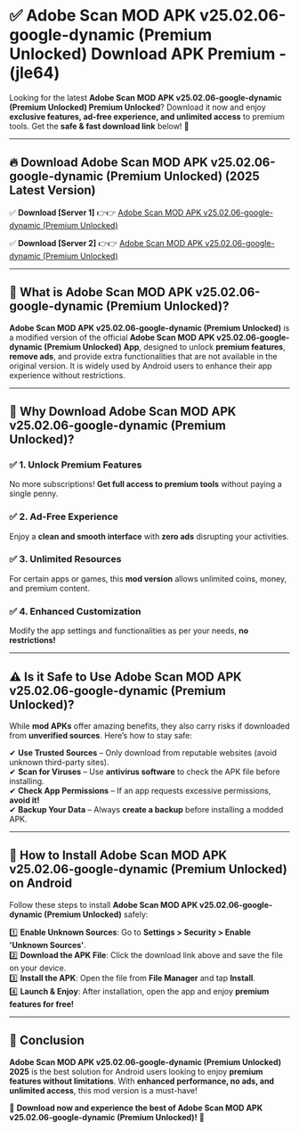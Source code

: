 
# ✅ Adobe Scan MOD APK v25.02.06-google-dynamic (Premium Unlocked) Download APK Premium -  (jle64) 

Looking for the latest **Adobe Scan MOD APK v25.02.06-google-dynamic (Premium Unlocked) Premium Unlocked**? Download it now and enjoy **exclusive features, ad-free experience, and unlimited access** to premium tools. Get the **safe & fast download link** below! 🚀

---

## 🔥 Download Adobe Scan MOD APK v25.02.06-google-dynamic (Premium Unlocked) (2025 Latest Version)

✅ **Download [Server 1]** 👉👉 [Adobe Scan MOD APK v25.02.06-google-dynamic (Premium Unlocked) ](https://apkcomod.com?title=Adobe_Scan_MOD_APK_v25.02.06-google-dynamic_(Premium_Unlocked))  

✅ **Download [Server 2]** 👉👉 [Adobe Scan MOD APK v25.02.06-google-dynamic (Premium Unlocked) ](https://apkcomod.com?title=Adobe_Scan_MOD_APK_v25.02.06-google-dynamic_(Premium_Unlocked))  


---

## 📌 What is Adobe Scan MOD APK v25.02.06-google-dynamic (Premium Unlocked)?

**Adobe Scan MOD APK v25.02.06-google-dynamic (Premium Unlocked)** is a modified version of the official **Adobe Scan MOD APK v25.02.06-google-dynamic (Premium Unlocked) App**, designed to unlock **premium features**, **remove ads**, and provide extra functionalities that are not available in the original version. It is widely used by Android users to enhance their app experience without restrictions.

---

## 🌟 Why Download Adobe Scan MOD APK v25.02.06-google-dynamic (Premium Unlocked)?

### ✅ 1. Unlock Premium Features
No more subscriptions! **Get full access to premium tools** without paying a single penny.

### ✅ 2. Ad-Free Experience
Enjoy a **clean and smooth interface** with **zero ads** disrupting your activities.

### ✅ 3. Unlimited Resources
For certain apps or games, this **mod version** allows unlimited coins, money, and premium content.

### ✅ 4. Enhanced Customization
Modify the app settings and functionalities as per your needs, **no restrictions!**

---

## ⚠️ Is it Safe to Use Adobe Scan MOD APK v25.02.06-google-dynamic (Premium Unlocked)?

While **mod APKs** offer amazing benefits, they also carry risks if downloaded from **unverified sources**. Here’s how to stay safe:

✔ **Use Trusted Sources** – Only download from reputable websites (avoid unknown third-party sites).  
✔ **Scan for Viruses** – Use **antivirus software** to check the APK file before installing.  
✔ **Check App Permissions** – If an app requests excessive permissions, **avoid it!**  
✔ **Backup Your Data** – Always **create a backup** before installing a modded APK.

---

## 📲 How to Install Adobe Scan MOD APK v25.02.06-google-dynamic (Premium Unlocked) on Android

Follow these steps to install **Adobe Scan MOD APK v25.02.06-google-dynamic (Premium Unlocked)** safely:

1️⃣ **Enable Unknown Sources**: Go to **Settings > Security > Enable 'Unknown Sources'**.  
2️⃣ **Download the APK File**: Click the download link above and save the file on your device.  
3️⃣ **Install the APK**: Open the file from **File Manager** and tap **Install**.  
4️⃣ **Launch & Enjoy**: After installation, open the app and enjoy **premium features for free!**

---

## 🚀 Conclusion

**Adobe Scan MOD APK v25.02.06-google-dynamic (Premium Unlocked) 2025** is the best solution for Android users looking to enjoy **premium features without limitations**. With **enhanced performance, no ads, and unlimited access**, this mod version is a must-have!

🔻 **Download now and experience the best of Adobe Scan MOD APK v25.02.06-google-dynamic (Premium Unlocked)!** 🔻

